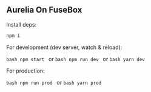 ## Aurelia On FuseBox

Install deps:

```bash
npm i
```

For development (dev server, watch & reload):

```bash npm start ``` or ```bash npm run dev ``` or ```bash yarn dev ```

For production:

```bash npm run prod ``` or ```bash yarn prod ```
